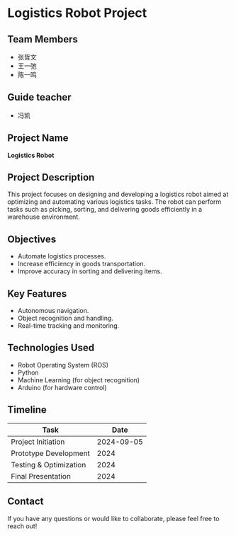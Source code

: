 # Logistics Robot Project

## Team Members
- 张哲文
- 王一弛
- 陈一鸣

## Guide teacher
- 冯凯

## Project Name
**Logistics Robot**

## Project Description
This project focuses on designing and developing a logistics robot aimed at optimizing and automating various logistics tasks. The robot can perform tasks such as picking, sorting, and delivering goods efficiently in a warehouse environment.

## Objectives
- Automate logistics processes.
- Increase efficiency in goods transportation.
- Improve accuracy in sorting and delivering items.

## Key Features
- Autonomous navigation.
- Object recognition and handling.
- Real-time tracking and monitoring.

## Technologies Used
- Robot Operating System (ROS)
- Python
- Machine Learning (for object recognition)
- Arduino (for hardware control)

## Timeline
| Task                   | Date       |
|-------------------------|------------|
| Project Initiation       | 2024-09-05 |
| Prototype Development    | 2024 |
| Testing & Optimization   | 2024 |
| Final Presentation       | 2024 |

## Contact
If you have any questions or would like to collaborate, please feel free to reach out!
